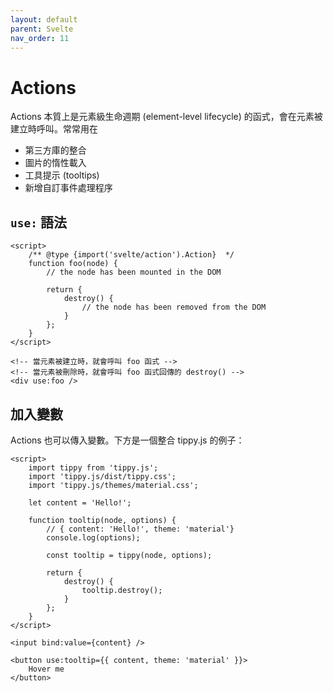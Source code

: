 ```yaml
---
layout: default
parent: Svelte
nav_order: 11
---
```


# Actions

Actions 本質上是元素級生命週期 (element-level lifecycle) 的函式，會在元素被建立時呼叫。常常用在

- 第三方庫的整合
- 圖片的惰性載入
- 工具提示 (tooltips)
- 新增自訂事件處理程序

## `use:` 語法

```svelte
<script>
    /** @type {import('svelte/action').Action}  */
    function foo(node) {
        // the node has been mounted in the DOM

        return {
            destroy() {
                // the node has been removed from the DOM
            }
        };
    }
</script>

<!-- 當元素被建立時，就會呼叫 foo 函式 -->
<!-- 當元素被刪除時，就會呼叫 foo 函式回傳的 destroy() -->
<div use:foo />
```

## 加入變數

Actions 也可以傳入變數。下方是一個整合 tippy.js 的例子：

```svelte
<script>
    import tippy from 'tippy.js';
    import 'tippy.js/dist/tippy.css';
    import 'tippy.js/themes/material.css';

    let content = 'Hello!';

    function tooltip(node, options) {
        // { content: 'Hello!', theme: 'material'}
        console.log(options);

        const tooltip = tippy(node, options);

        return {
            destroy() {
                tooltip.destroy();
            }
        };
    }
</script>

<input bind:value={content} />

<button use:tooltip={{ content, theme: 'material' }}>
    Hover me
</button>
```

